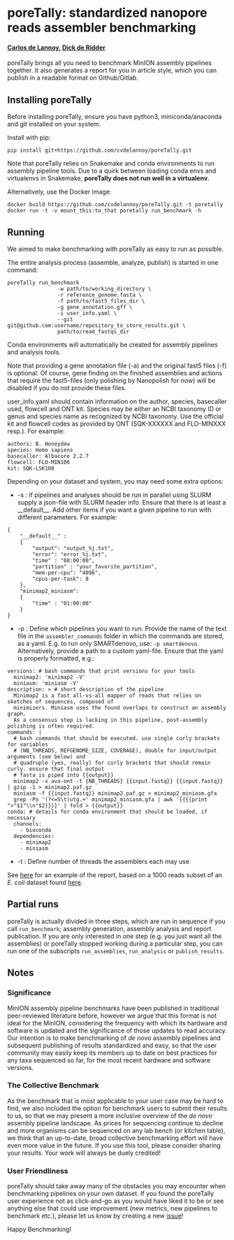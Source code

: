 # poreTally: standardized nanopore reads assembler benchmarking
#### [Carlos de Lannoy](https://www.vcard.wur.nl/Views/Profile/View.aspx?id=77824), [Dick de Ridder](https://www.vcard.wur.nl/Views/Profile/View.aspx?id=56806&ln=eng)

poreTally brings all you need to benchmark MinION assembly pipelines
together. It also generates a report for you in article style, which you
can publish in a readable format on Github/Gitlab.

## Installing poreTally
Before installing poreTally, ensure you have python3, miniconda/anaconda and git
installed on your system.

Install with pip:
```
pip install git+https://github.com/cvdelannoy/poreTally.git
```

Note that poreTally relies on Snakemake and conda environments to run assembly pipeline tools.
Due to a quirk between loading conda envs and virtualenvs in Snakemake, __poreTally does not run
well in a virtualenv__.

Alternatively, use the Docker image:
```
docker build https://github.com/cvdelannoy/poreTally.git -t poretally
docker run -t -v mount_this:to_that poretally run_benchmark -h
```



## Running
We aimed to make benchmarking with poreTally as easy to run as possible.

The entire analysis process (assemble, analyze, publish) is started in
one command:
```
poreTally run_benchmark
                -w path/to/working_directory \
                -r reference_genome.fasta \
                -f path/to/fast5_files_dir \
                -g gene_annotation.gff \
                -i user_info.yaml \
                --git git@github.com:username/repository_to_store_results.git \
                path/to/read_fastqs_dir
```

Conda environments will automatically be created for assembly pipelines and analysis tools.

Note that providing a gene annotation file (-a) and the original fast5 files (-f) is optional. Of course, gene finding
on the finished assemblies and actions that require the fast5-files (only polishing by Nanopolish for now) will be
disabled if you do not provide these files.

user_info.yaml should contain information on the author, species, basecaller used, flowcell and ONT kit. Species
may be either an NCBI taxonomy ID or genus and species name as recognized by NCBI taxonomy. Use the
official kit and flowcell codes as provided by ONT (SQK-XXXXXX and FLO-MINXXX resp.). For example:
```
authors: B. Honeydew
species: Homo sapiens
basecaller: Albacore 2.2.7
flowcell: FLO-MIN106
kit: SQK-LSK108
```

Depending on your dataset and system, you may need some extra options:
- -s : if pipelines and analyses should be run in parallel using SLURM supply a json-file with SLURM header info.
Ensure that there is at least a \_\_default\_\_. Add other items if you want
a given pipeline to run with different parameters. For example:
```
{
    "__default__" :
    {
        "output": "output_%j.txt",
        "error": "error_%j.txt",
        "time" : "08:00:00",
        "partition" : "your_favorite_partition",
        "mem-per-cpu": "4096",
        "cpus-per-task": 8
    },
    "minimap2_miniasm":
    {
        "time" : "01:00:00"
    }
}
```
- -p : Define which pipelines you want to run. Provide the name of the text file in the `assembler_commands` folder in
which the commands are stored, as a yaml. E.g. to run only SMARTdenovo, use: `-p smartdenovo`. Alternatively, provide a
path to a custom yaml-file. Ensure that the yaml is properly formatted, e.g.:
```
versions: # bash commands that print versions for your tools
  minimap2: 'minimap2 -V'
  miniasm: 'miniasm -V'
description: > # short description of the pipeline
  Minimap2 is a fast all-vs-all mapper of reads that relies on sketches of sequences, composed of
  minimizers. Miniasm uses the found overlaps to construct an assembly graph.
  As a consensus step is lacking in this pipeline, post-assembly polishing is often required.
commands: |
  # bash commands that should be executed. use single curly brackets for variables
  # (NB_THREADS, REFGENOME_SIZE, COVERAGE), double for input/output arguments (see below) and
  # quadruple (yes, really) for curly brackets that should remain curly. ensure that final output
  # fasta is piped into {{output}}
  minimap2 -x ava-ont -t {NB_THREADS} {{input.fastq}} {{input.fastq}} | gzip -1 > minimap2.paf.gz
  miniasm -f {{input.fastq}} minimap2.paf.gz > minimap2_miniasm.gfa
  grep -Po '(?<=S\t)utg.+' minimap2_miniasm.gfa | awk '{{{{print ">"$1"\\n"$2}}}}' | fold > {{output}}
conda: # details for conda environment that should be loaded, if necessary
  channels:
    - bioconda
  dependencies:
    - minimap2
    - miniasm
```
- -t : Define number of threads the assemblers each may use

See [here](https://github.com/cvdelannoy/poreTally_example) for an example of the report, based on a 1000 reads
subset of an <i>E. coli</i> dataset found [here](http://lab.loman.net/2017/03/09/ultrareads-for-nanopore/).

## Partial runs
poreTally is actually divided in three steps, which are run in sequence if you call `run_benchmark`; assembly
generation, assembly analysis and report publication. If you are only interested in one step (e.g. you just want all
the assemblies) or poreTally stopped working during a particular step, you can run one of the subscripts
`run_assemblies`, `run_analysis` or `publish_results`.

## Notes

### Significance
MinION assembly pipeline benchmarks have been published in traditional peer-reviewed literature before, however we
argue that this format is not ideal for the MinION, considering the frequency with which its hardware and software is
updated and the significance of those updates to read accuracy. Our intention is to make benchmarking of <i>de novo</i>
assembly pipelines and subsequent publishing of results standardized and easy, so that the user community may easily
keep its members up to date on best practices for any taxa sequenced so far, for the most recent hardware and software
versions.

### The Collective Benchmark
As the benchmark that is most applicable to your user case may be hard to find, we also included the option for
benchmark users to submit their results to us, so that we may present a more inclusive overview of the <i>de novo</i>
assembly pipeline landscape. As prices for sequencing continue to decline and more organisms can be sequenced on any
lab bench (or kitchen table), we think that an up-to-date, broad collective benchmarking effort will have even more
value in the future. If you use this tool, please consider sharing your results. Your work will always be duely
credited!

### User Friendliness
poreTally should take away many of the obstacles you may encounter when benchmarking pipelines on your own dataset.
If you found the poreTally user experience not as click-and-go as you would have liked it to be or see anything else
that could use improvement (new metrics, new pipelines to benchmark etc.), please let us know by creating a
new [issue](https://github.com/cvdelannoy/poreTally/issues)!

Happy Benchmarking!